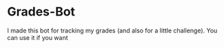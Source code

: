 # Grades-Bot
I made this bot for tracking my grades (and also for a little challenge). You can use it if you want
